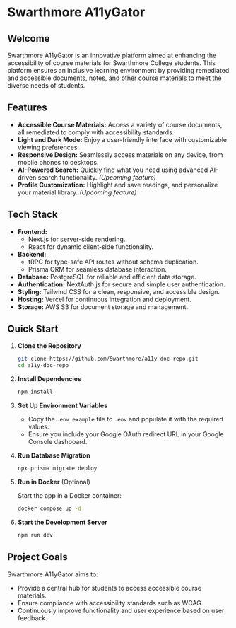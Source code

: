 # Swarthmore A11yGator

## Welcome

Swarthmore A11yGator is an innovative platform aimed at enhancing the accessibility of course materials for Swarthmore College students. This platform ensures an inclusive learning environment by providing remediated and accessible documents, notes, and other course materials to meet the diverse needs of students.

## Features

- **Accessible Course Materials:** Access a variety of course documents, all remediated to comply with accessibility standards.  
- **Light and Dark Mode:** Enjoy a user-friendly interface with customizable viewing preferences.  
- **Responsive Design:** Seamlessly access materials on any device, from mobile phones to desktops.  
- **AI-Powered Search:** Quickly find what you need using advanced AI-driven search functionality. *(Upcoming feature)*  
- **Profile Customization:** Highlight and save readings, and personalize your material library. *(Upcoming feature)*

## Tech Stack

- **Frontend:**  
  - Next.js for server-side rendering.  
  - React for dynamic client-side functionality.  
- **Backend:**  
  - tRPC for type-safe API routes without schema duplication.  
  - Prisma ORM for seamless database interaction.  
- **Database:** PostgreSQL for reliable and efficient data storage.  
- **Authentication:** NextAuth.js for secure and simple user authentication.  
- **Styling:** Tailwind CSS for a clean, responsive, and accessible design.  
- **Hosting:** Vercel for continuous integration and deployment.  
- **Storage:** AWS S3 for document storage and management.

## Quick Start

1. **Clone the Repository**  

   ```bash
   git clone https://github.com/Swarthmore/a11y-doc-repo.git
   cd a11y-doc-repo
   ```

2. **Install Dependencies**  

   ```bash
   npm install
   ```

3. **Set Up Environment Variables**  
   - Copy the `.env.example` file to `.env` and populate it with the required values.  
   - Ensure you include your Google OAuth redirect URL in your Google Console dashboard.

4. **Run Database Migration**  

   ```bash
   npx prisma migrate deploy 
   ```

5. **Run in Docker** (Optional)  

   Start the app in a Docker container:  

   ```bash
   docker compose up -d
   ```

6. **Start the Development Server**  

   ```bash
   npm run dev
   ```

## Project Goals

Swarthmore A11yGator aims to:  

- Provide a central hub for students to access accessible course materials.  
- Ensure compliance with accessibility standards such as WCAG.  
- Continuously improve functionality and user experience based on user feedback.
